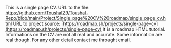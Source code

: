 This is a single page CV.
URL to the file: https://github.com/Toushal29/Toushal-Repo/blob/main/Project/Single_page%20CV%20roadmap/single_page_cv.html
URL to project source: [https://roadmap.sh/projects/single-page-cv](https://roadmap.sh/projects/single-page-cv)
It is a roadmap HTML tutorial.
Informations on the CV are not all real and accurate.
Some information are  real though.
For any other detail contact me throught email.
